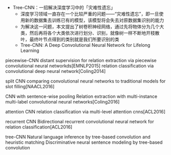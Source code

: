 
- Tree-CNN：一招解决深度学习中的「灾难性遗忘」
  - 深度学习领域一直存在一个比较严重的问题——“灾难性遗忘”，即一旦使用新的数据集去训练已有的模型，该模型将会失去对原数据集识别的能力
  - 为解决这一问题，本文提出了树卷积神经网络，通过先将物体分为几个大类，然后再将各个大类依次进行划分、识别，就像树一样不断地开枝散叶，最终叶节点得到的类别就是我们所要识别的类
  - Tree-CNN: A Deep Convolutional Neural Network for Lifelong Learning

piecewise-CNN 
distant supervision for relation extraction via piecewise convolutional neural networkds[EMNLP2015] 
relation classification via convolutional deep neural network[Coling2014]

split CNN 
comparing convolutional neural networks to traditional models for slot filling[NAACL2016]

CNN with sentence-wise pooling 
Relation extraction with multi-instance multi-label convolutional neural networks[Coling2016]

attention CNN 
relation classification via multi-level attention cnns[ACL2016]

recurrent CNN 
Bidirectional recurrent convolutional neural network for relation classification[ACL2016]

tree-CNN 
Natural language inference by tree-based convolution and heuristic matching 
Discriminative neural sentence modeling by tree-based convolution 